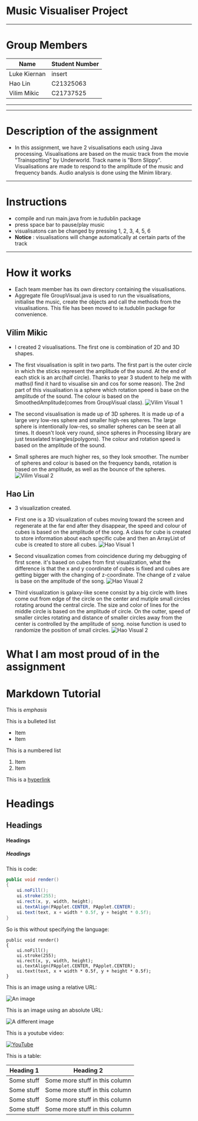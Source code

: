 # Music Visualiser Project
---
# Group Members
| Name | Student Number |
|-----------|-----------|
|Luke Kiernan | insert |
|Hao Lin | C21325063 |
|Vilim Mikic | C21737525 |
---
---
# Description of the assignment
- In this assignment, we have 2 visualisations each using Java processing.
Visualisations are based on the music track from the movie "Trainspotting" by Underworld. Track name is "Born Slippy". Visualisations are made to respond to the amplitude of the music and frequency bands. Audio analysis is done using the Minim library. 
---
# Instructions
- compile and run main.java from ie.tudublin package
- press space bar to pause/play music
- visualisatons can be changed by pressing 1, 2, 3, 4, 5, 6
- **Notice** : visualisations will change automatically at certain parts of the track
---
# How it works
- Each team member has its own directory containing the visualisations. 
- Aggregate file GroupVisual.java is used to run the visualisations, initialise the music, create the objects and call the methods from the visualisations. This file has been moved to ie.tudublin package for convenience.


## Vilim Mikic
- I created 2 visualisations. The first one is combination of 2D and 3D shapes. 
- The first visualisation is split in two parts. The first part is the outer circle in which the sticks represent the amplitude of the sound. At the end of each stick is an arc(half circle). Thanks to year 3 student to help me with maths(I find it hard to visualise sin and cos for some reason). The 2nd part of this visualisation is a sphere which rotation speed is base on the amplitude of the sound. The colour is based on the SmoothedAmplitude(comes from GroupVisual class).
![Vilim Visual 1](images/Vilim-1.png)

- The second visualisation is made up of 3D spheres. It is made up of a large very low-res sphere and smaller high-res spheres. The large sphere is intentionally low-res, so smaller spheres can be seen at all times. It doesn't look very round, since spheres in Processing library are just tesselated triangles(polygons). The colour and rotation speed is based on the amplitude of the sound.
- Small spheres are much higher res, so they look smoother. The number of spheres and colour is based on the frequency bands, rotation is based on the amplitude, as well as the bounce of the spheres.
![Vilim Visual 2](images/Vilim-2.png)

## Hao Lin
- 3 visualization created.
- First one is a 3D visualization of cubes moving toward the screen and regenerate at the far end after they disappear, the speed and colour of cubes is based on the amplitude of the song. A class for cube is created to store information about each specific cube and then an ArrayList of cube is created to store all cubes.
![Hao Visual 1](images/Hao-1.png)

- Second visualization comes from coincidence during my debugging of first scene. it's based on cubes from first visualization, what the difference is that the x and y coordinate of cubes is fixed and cubes are getting bigger with the changing of z-coordinate. The change of z value is base on the amplitude of the song.
![Hao Visual 2](images/Hao-2.png)

- Third visualization is galaxy-like scene consist by a big circle with lines come out from edge of the circle on the center and mutiple small circles rotating around the central circle. The size and color of lines for the middle circle is based on the amplitude of circle. On the outter, speed of smaller circles rotating and distance of smaller circles away from the center is controlled by the amplitude of song. noise function is used to randomize the position of small circles.
 ![Hao Visual 2](images/Hao-3.png)








# What I am most proud of in the assignment

# Markdown Tutorial

This is *emphasis*

This is a bulleted list

- Item
- Item

This is a numbered list

1. Item
1. Item

This is a [hyperlink](http://bryanduggan.org)

# Headings
## Headings
#### Headings
##### Headings

This is code:

```Java
public void render()
{
	ui.noFill();
	ui.stroke(255);
	ui.rect(x, y, width, height);
	ui.textAlign(PApplet.CENTER, PApplet.CENTER);
	ui.text(text, x + width * 0.5f, y + height * 0.5f);
}
```

So is this without specifying the language:

```
public void render()
{
	ui.noFill();
	ui.stroke(255);
	ui.rect(x, y, width, height);
	ui.textAlign(PApplet.CENTER, PApplet.CENTER);
	ui.text(text, x + width * 0.5f, y + height * 0.5f);
}
```

This is an image using a relative URL:

![An image](images/p8.png)

This is an image using an absolute URL:

![A different image](https://bryanduggandotorg.files.wordpress.com/2019/02/infinite-forms-00045.png?w=595&h=&zoom=2)

This is a youtube video:

[![YouTube](http://img.youtube.com/vi/J2kHSSFA4NU/0.jpg)](https://www.youtube.com/watch?v=J2kHSSFA4NU)

This is a table:

| Heading 1 | Heading 2 |
|-----------|-----------|
|Some stuff | Some more stuff in this column |
|Some stuff | Some more stuff in this column |
|Some stuff | Some more stuff in this column |
|Some stuff | Some more stuff in this column |

